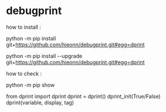 # debugprint

how to install :

python -m pip install git+https://github.com/hieonn/debugprint.git#egg=dprint

python -m pip install --upgrade git+https://github.com/hieonn/debugprint.git#egg=dprint

how to check :

python -m pip show 

from dprint import dprint
dprint = dprint()
dprint_init(True/False)
dprint(variable, display, tag)
